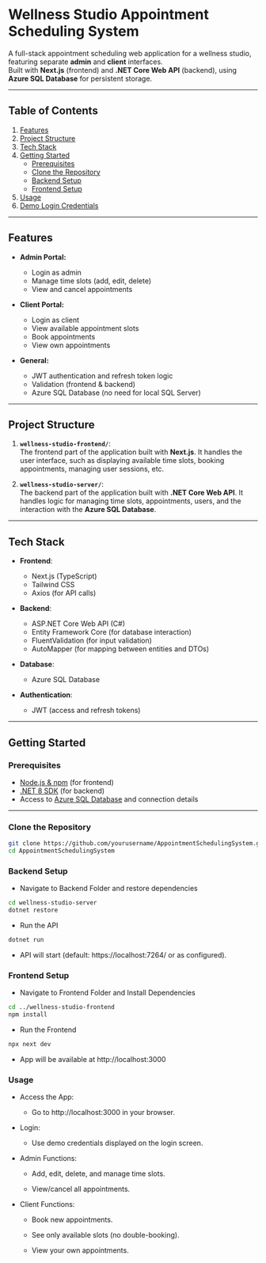 # **Wellness Studio Appointment Scheduling System**

A full-stack appointment scheduling web application for a wellness studio, featuring separate **admin** and **client** interfaces.  
Built with **Next.js** (frontend) and **.NET Core Web API** (backend), using **Azure SQL Database** for persistent storage.

---

## **Table of Contents**

1. [Features](#features)  
2. [Project Structure](#project-structure)  
3. [Tech Stack](#tech-stack)  
4. [Getting Started](#getting-started)  
    - [Prerequisites](#prerequisites)  
    - [Clone the Repository](#clone-the-repository)  
    - [Backend Setup](#backend-setup)  
    - [Frontend Setup](#frontend-setup)  
5. [Usage](#usage)  
6. [Demo Login Credentials](#demo-login-credentials)  


---

## **Features**

- **Admin Portal:**
  - Login as admin
  - Manage time slots (add, edit, delete)
  - View and cancel appointments

- **Client Portal:**
  - Login as client
  - View available appointment slots
  - Book appointments
  - View own appointments

- **General:**
  - JWT authentication and refresh token logic
  - Validation (frontend & backend) 
  - Azure SQL Database (no need for local SQL Server)

---

## **Project Structure**

1. **`wellness-studio-frontend/`**:  
   The frontend part of the application built with **Next.js**. It handles the user interface, such as displaying available time slots, booking appointments, managing user sessions, etc.

2. **`wellness-studio-server/`**:  
   The backend part of the application built with **.NET Core Web API**. It handles logic for managing time slots, appointments, users, and the interaction with the **Azure SQL Database**.
---

## **Tech Stack**

- **Frontend**:  
  - Next.js (TypeScript)
  - Tailwind CSS
  - Axios (for API calls)

- **Backend**:  
  - ASP.NET Core Web API (C#)
  - Entity Framework Core (for database interaction)
  - FluentValidation (for input validation)
  - AutoMapper (for mapping between entities and DTOs)

- **Database**:  
  - Azure SQL Database

- **Authentication**:  
  - JWT (access and refresh tokens)

---

## **Getting Started**

### **Prerequisites**

- [Node.js & npm](https://nodejs.org/) (for frontend)
- [.NET 8 SDK](https://dotnet.microsoft.com/en-us/download) (for backend)
- Access to [Azure SQL Database](https://portal.azure.com/) and connection details

---

### **Clone the Repository**

```bash
git clone https://github.com/yourusername/AppointmentSchedulingSystem.git
cd AppointmentSchedulingSystem
```

### **Backend Setup**
- Navigate to Backend Folder and restore dependencies

```bash
cd wellness-studio-server
dotnet restore
```
- Run the API

```bash
dotnet run
```
- API will start (default: https://localhost:7264/ or as configured).

### **Frontend Setup**
 - Navigate to Frontend Folder and Install Dependencies

 ```bash
 cd ../wellness-studio-frontend
 npm install

 ```
 - Run the Frontend
 
 ```bash
 npx next dev
  ```
  - App will be available at http://localhost:3000

  ### **Usage**
  - Access the App:

    - Go to http://localhost:3000 in your browser.

  - Login:

    - Use demo credentials displayed on the login screen.

- Admin Functions:

     - Add, edit, delete, and manage time slots.

     - View/cancel all appointments.

- Client Functions:

    - Book new appointments.

    - See only available slots (no double-booking).

    - View your own appointments.






